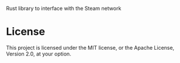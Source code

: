 Rust library to interface with the Steam network

# License

This project is licensed under the MIT license, or the Apache License, Version 2.0, at your option.
